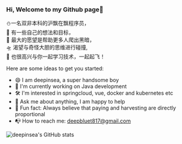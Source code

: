 ### Hi, Welcome to my Github page👋

⛄一名双非本科的沪飘在飘程序员，<br>
🚩 有一些自己的想法和目标，<br>
🌈 最大的愿望是帮助更多人爬出黑暗，<br>
🛸 渴望与奇怪大胆的思维进行碰撞,<br>
🚀 也很高兴与你一起学习技术，一起起飞！

Here are some ideas to get you started:

- 😄 I am deepinsea, a super handsome boy
- 📖 I'm currently working on Java development
- 🛠 I'm interested in springcloud, vue, docker and kubernetes etc
- 💬 Ask me about anything, I am happy to help
- 🌈 Fun fact: Always believe that paying and harvesting are directly proportional
- 📭 How to reach me: deepbluet817@gmail.com

![deepinsea's GitHub stats](https://github-readme-stats.vercel.app/api/?username=deepinsea&show_icons=true&theme=vue) 

<!--
[![Top Langs](https://github-readme-stats.vercel.app/api/top-langs/?username=anuraghazra&layout=compact)](https://github.com/anuraghazra/github-readme-stats)
-->
